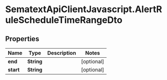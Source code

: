 # SematextApiClientJavascript.AlertRuleScheduleTimeRangeDto

## Properties
| Name      | Type       | Description | Notes      |
| --------- | ---------- | ----------- | ---------- |
| **end**   | **String** |             | [optional] |
| **start** | **String** |             | [optional] |
